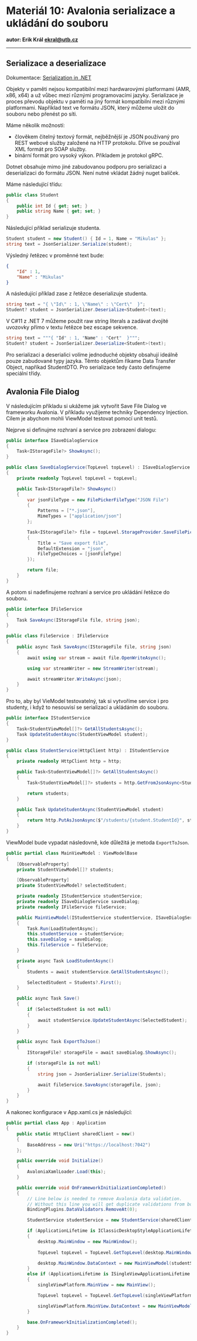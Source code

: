 # Materiál 10: Avalonia serializace a ukládání do souboru

**autor: Erik Král ekral@utb.cz**

---

## Serializace a deserializace

Dokumentace: [Serialization in .NET](https://learn.microsoft.com/en-us/dotnet/standard/serialization/)

Objekty v paměti nejsou kompatibilní mezi hardwarovými platformami (AMR, x86, x64) a už vůbec mezi různými programovacími jazyky. Serializace je proces převodu objektu v paměti na jiný formát kompatibilní mezi různými platformami. Například text ve formátu JSON, který můžeme uložit do souboru nebo přenést po síti. 

Máme několik možností:

- člověkem čitelný textový formát, nejběžnější je JSON používaný pro REST webové služby založené na HTTP protokolu. Dříve se používal XML formát pro SOAP služby.
- binární formát pro vysoký výkon. Příkladem je protokol gRPC.

Dotnet obsahuje mimo jiné zabudovanou podporu pro serializaci a deserializaci do formátu JSON. Není nutné vkládat žádný nuget balíček.

Máme následující třídu:

```csharp
public class Student
{
    public int Id { get; set; }
    public string Name { get; set; }
}
```

Následující příklad serializuje studenta.


```csharp
Student student = new Student() { Id = 1, Name = "Mikulas" };
string text = JsonSerializer.Serialize(student);
```

Výsledný řetězec v proměnné text bude:
```json
{
    "Id" : 1,
    "Name" : "Mikulas"
}
```

A následující příklad zase z řetězce deserializuje studenta.

```csharp
string text = "{ \"Id\" : 1, \"Name\" : \"Cert\"  }";
Student? student = JsonSerializer.Deserialize<Student>(text);
```

V C#11 z .NET 7 můžeme použít raw string literals a zadávat dvojité uvozovky přímo v textu řetězce bez escape sekvence.
 
 ```csharp
string text = """{ "Id" : 1, "Name" : "Cert"  }""";
Student? student = JsonSerializer.Deserialize<Student>(text);
```

Pro serializaci a deserialici volíme jednoduché objekty obsahují ideálně pouze zabudované typy jazyka. Těmto objektům říkame Data Transfer Object, napříkad StudentDTO. Pro serializace tedy často definujeme speciální třídy.

## Avalonia File Dialog

V následujícím příkladu si ukážeme jak vytvořit Save File Dialog ve frameworku Avalonia. V příkladu využijeme techniky Dependency Injection. Cílem je abychom mohli ViewModel testovat pomocí unit testů.

Nejprve si definujme rozhraní a service pro zobrazení dialogu:

```csharp
public interface ISaveDialogService
{
    Task<IStorageFile?> ShowAsync();
}
```


```csharp
public class SaveDialogService(TopLevel topLevel) : ISaveDialogService
{
    private readonly TopLevel topLevel = topLevel;

    public Task<IStorageFile?> ShowAsync()
    {
        var jsonFileType = new FilePickerFileType("JSON File")
        {
            Patterns = ["*.json"],
            MimeTypes = ["application/json"]
        };

        Task<IStorageFile?> file = topLevel.StorageProvider.SaveFilePickerAsync(new FilePickerSaveOptions
        {
            Title = "Save export file",
            DefaultExtension = "json",
            FileTypeChoices = [jsonFileType]
        });

        return file;
    }
}
```

A potom si nadefinujeme rozhraní a service pro ukládání řetězce do souboru.

```csharp
public interface IFileService
{
    Task SaveAsync(IStorageFile file, string json);
}
```


```csharp
public class FileService : IFileService
{
    public async Task SaveAsync(IStorageFile file, string json)
    {
        await using var stream = await file.OpenWriteAsync();

        using var streamWriter = new StreamWriter(stream);

        await streamWriter.WriteAsync(json);
    }
}
```

Pro to, aby byl VieModel testovatelný, tak si vytvoříme service i pro studenty, i když to nesouvisí se serializací a ukládáním do souboru.

```csharp
public interface IStudentService
{
    Task<StudentViewModel[]?> GetAllStudentsAsync();
    Task UpdateStudentAsync(StudentViewModel student);
}
```


```csharp
public class StudentService(HttpClient http) : IStudentService
{
    private readonly HttpClient http = http;

    public Task<StudentViewModel[]?> GetAllStudentsAsync()
    {
        Task<StudentViewModel[]?> students = http.GetFromJsonAsync<StudentViewModel[]>("/students");

        return students;
    }

    public Task UpdateStudentAsync(StudentViewModel student)
    {
        return http.PutAsJsonAsync($"/students/{student.StudentId}", student);
    }
}
```


ViewModel bude vypadat následovně, kde důležitá je metoda `ExportToJson`.

```csharp
public partial class MainViewModel : ViewModelBase
{
    [ObservableProperty]
    private StudentViewModel[]? students;

    [ObservableProperty]
    private StudentViewModel? selectedStudent;

    private readonly IStudentService studentService;
    private readonly ISaveDialogService saveDialog;
    private readonly IFileService fileService;

    public MainViewModel(IStudentService studentService, ISaveDialogService saveDialog, IFileService fileService)
    {
        Task.Run(LoadStudentAsync);
        this.studentService = studentService;
        this.saveDialog = saveDialog;
        this.fileService = fileService;
    }

    private async Task LoadStudentAsync()
    {
        Students = await studentService.GetAllStudentsAsync();

        SelectedStudent = Students?.First();
    }

    public async Task Save()
    {
        if (SelectedStudent is not null)
        {
            await studentService.UpdateStudentAsync(SelectedStudent);
        }
    }

    public async Task ExportToJson()
    {
        IStorageFile? storageFile = await saveDialog.ShowAsync();

        if (storageFile is not null)
        {
            string json = JsonSerializer.Serialize(Students);

            await fileService.SaveAsync(storageFile, json);
        }
    }
}
```

A nakonec konfigurace v App.xaml.cs je následující:

```csharp
public partial class App : Application
{
    public static HttpClient sharedClient = new()
    {
        BaseAddress = new Uri("https://localhost:7042")
    };

    public override void Initialize()
    {
        AvaloniaXamlLoader.Load(this);
    }

    public override void OnFrameworkInitializationCompleted()
    {
        // Line below is needed to remove Avalonia data validation.
        // Without this line you will get duplicate validations from both Avalonia and CT
        BindingPlugins.DataValidators.RemoveAt(0);

        StudentService studentService = new StudentService(sharedClient);

        if (ApplicationLifetime is IClassicDesktopStyleApplicationLifetime desktop)
        {
            desktop.MainWindow = new MainWindow();
            
            TopLevel topLevel = TopLevel.GetTopLevel(desktop.MainWindow) ?? throw new NullReferenceException();

            desktop.MainWindow.DataContext = new MainViewModel(studentService, new SaveDialogService(topLevel), new FileService());
        }
        else if (ApplicationLifetime is ISingleViewApplicationLifetime singleViewPlatform)
        {
            singleViewPlatform.MainView = new MainView();

            TopLevel topLevel = TopLevel.GetTopLevel(singleViewPlatform.MainView) ?? throw new NullReferenceException();

            singleViewPlatform.MainView.DataContext = new MainViewModel(studentService, new SaveDialogService(topLevel), new FileService());
        }

        base.OnFrameworkInitializationCompleted();
    }
}
```
